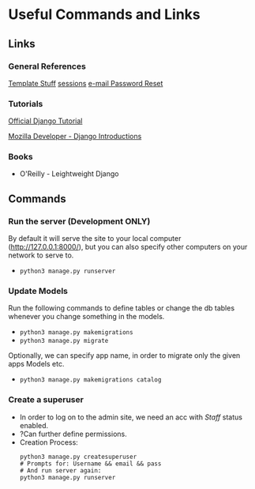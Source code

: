 # Useful Commands and Links

## Links

### General References
[Template Stuff](https://docs.djangoproject.com/en/3.1/ref/templates/language/)
[sessions](https://docs.djangoproject.com/en/3.1/topics/http/sessions/)
[e-mail Password Reset](https://docs.djangoproject.com/en/3.1/topics/email/)


### Tutorials

[Official Django Tutorial](https://docs.djangoproject.com/en/3.1/intro/tutorial01/)

[Mozilla Developer - Django Introductions](https://developer.mozilla.org/en-US/docs/Learn/Server-side/Django/Introduction)


### Books

- O'Reilly - Leightweight Django

## Commands
### Run the server (Development ONLY)
By default it will serve the site to your local computer (http://127.0.0.1:8000/), but you can also specify other computers on your network to serve to.

- `python3 manage.py runserver`

### Update Models
Run the following commands to define tables or change the db tables whenever you change something in the models.
- `python3 manage.py makemigrations`
- `python3 manage.py migrate`

Optionally, we can specify app name, in order to migrate only the given apps Models etc.
- `python3 manage.py makemigrations catalog`

### Create a superuser
- In order to log on to the admin site, we need an acc with <i>Staff</i> status enabled.
- ?Can further define permissions.
- Creation Process:
  ```
  python3 manage.py createsuperuser
  # Prompts for: Username && email && pass
  # And run server again:
  python3 manage.py runserver
  ```
